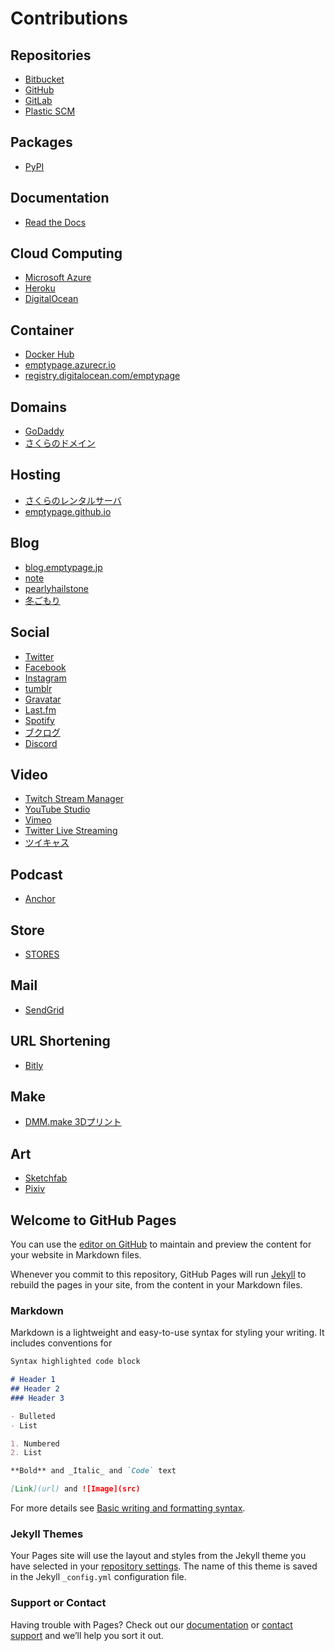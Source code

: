# Contributions

## Repositories

- [Bitbucket](https://bitbucket.org/dashboard/overview)
- [GitHub](https://github.com/)
- [GitLab](https://gitlab.com/)
- [Plastic SCM](https://www.plasticscm.com/dashboard)

## Packages

- [PyPI](https://pypi.org/manage/projects/)

## Documentation

- [Read the Docs](https://readthedocs.org/dashboard/)

## Cloud Computing

- [Microsoft Azure](https://portal.azure.com/)
- [Heroku](https://dashboard.heroku.com/apps)
- [DigitalOcean](https://cloud.digitalocean.com/)

## Container

- [Docker Hub](https://hub.docker.com/)
- [emptypage.azurecr.io](https://portal.azure.com/#@masaakishibataoutlook.onmicrosoft.com/resource/subscriptions/2e15f0af-84ea-4b94-9051-d33e1d3b251f/resourceGroups/ContainerResources/providers/Microsoft.ContainerRegistry/registries/emptypage/overview)
- [registry.digitalocean.com/emptypage](https://cloud.digitalocean.com/registry?i=b38f35)

## Domains

- [GoDaddy](https://jp.godaddy.com/)
- [さくらのドメイン](https://secure.sakura.ad.jp/domain/domains)

## Hosting

- [さくらのレンタルサーバ](https://secure.sakura.ad.jp/rs/cp/)
- [emptypage.github.io](https://github.com/emptypage/emptypage.github.io)

## Blog

- [blog.emptypage.jp](https://blog.emptypage.jp/wp-admin/)
- [note](https://note.com/emptypage/)
- [pearlyhailstone](https://www.blogger.com/blog/posts/3346166058700838798?hl=ja&tab=jj)
- [冬ごもり](https://www.blogger.com/blog/posts/4534610264996439001?hl=ja)

## Social

- [Twitter](https://twitter.com/home)
- [Facebook](https://www.facebook.com)
- [Instagram](https://www.instagram.com)
- [tumblr](https://www.tumblr.com/dashboard)
- [Gravatar](https://ja.gravatar.com/emails/)
- [Last.fm](https://www.last.fm/user/mshibata)
- [Spotify](https://open.spotify.com/user/_mshibata)
- [ブクログ](https://booklog.jp/home)
- [Discord](https://discord.com/channels/@me)

## Video

- [Twitch Stream Manager](https://dashboard.twitch.tv/u/oophagapumilio/stream-manager)
- [YouTube Studio](https://studio.youtube.com/channel/UCENx_4KmAbF8zuJr_CPvrhg)
- [Vimeo](https://vimeo.com)
- [Twitter Live Streaming](https://studio.twitter.com/producer)
- [ツイキャス](https://twitcasting.tv/_mshibata)

## Podcast

- [Anchor](https://anchor.fm/dashboard/analytics)

## Store

- [STORES](https://dashboard.stores.jp)

## Mail

- [SendGrid](https://app.sendgrid.com/)

## URL Shortening

- [Bitly](https://bitly.com/)

## Make

- [DMM.make 3Dプリント](https://make.dmm.com/mypage/)

## Art

- [Sketchfab](https://sketchfab.com/mshibata)
- [Pixiv](https://www.pixiv.net/dashboard)

## Welcome to GitHub Pages

You can use the [editor on GitHub](https://github.com/emptypage/emptypage.github.io/edit/main/index.md) to maintain and preview the content for your website in Markdown files.

Whenever you commit to this repository, GitHub Pages will run [Jekyll](https://jekyllrb.com/) to rebuild the pages in your site, from the content in your Markdown files.

### Markdown

Markdown is a lightweight and easy-to-use syntax for styling your writing. It includes conventions for

```markdown
Syntax highlighted code block

# Header 1
## Header 2
### Header 3

- Bulleted
- List

1. Numbered
2. List

**Bold** and _Italic_ and `Code` text

[Link](url) and ![Image](src)
```

For more details see [Basic writing and formatting syntax](https://docs.github.com/en/github/writing-on-github/getting-started-with-writing-and-formatting-on-github/basic-writing-and-formatting-syntax).

### Jekyll Themes

Your Pages site will use the layout and styles from the Jekyll theme you have selected in your [repository settings](https://github.com/emptypage/emptypage.github.io/settings/pages). The name of this theme is saved in the Jekyll `_config.yml` configuration file.

### Support or Contact

Having trouble with Pages? Check out our [documentation](https://docs.github.com/categories/github-pages-basics/) or [contact support](https://support.github.com/contact) and we’ll help you sort it out.

